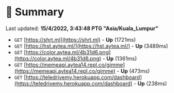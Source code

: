 # 📖 Summary
Last updated: **15/4/2022, 3:43:48 PTG "Asia/Kuala_Lumpur"**

- `GET` [https://shrt.ml](https://shrt.ml) - **Up** (1721ms)
- `GET` [https://hst.aytea.ml/](https://hst.aytea.ml/) - **Up** (3489ms)
- `GET` [https://color.aytea.ml/4b31d6.png](https://color.aytea.ml/4b31d6.png) - **Up** (1361ms)
- `GET` [https://memeapi.aytea14.repl.co/gimme](https://memeapi.aytea14.repl.co/gimme) - **Up** (473ms)
- `GET` [https://teledrivemy.herokuapp.com/dashboard](https://teledrivemy.herokuapp.com/dashboard) - **Up** (238ms)
